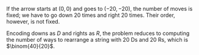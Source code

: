 If the arrow starts at $(0, 0)$ and goes to $(-20, -20)$, the number of moves is fixed; we have to go down 20 times and right 20 times. Their order, however, is not fixed.

Encoding downs as $D$ and rights as $R$, the problem reduces to computing the number of ways to rearrange a string with 20 Ds and 20 Rs, which is $\binom{40}{20}$.